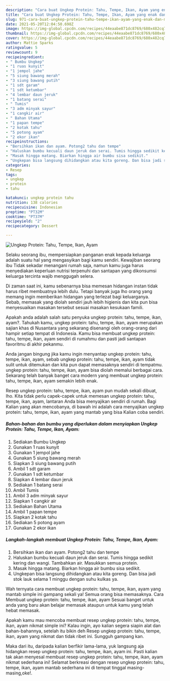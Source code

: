 ```yaml
---
description: "Cara buat Ungkep Protein: Tahu, Tempe, Ikan, Ayam yang enak dan Mudah Dibuat"
title: "Cara buat Ungkep Protein: Tahu, Tempe, Ikan, Ayam yang enak dan Mudah Dibuat"
slug: 971-cara-buat-ungkep-protein-tahu-tempe-ikan-ayam-yang-enak-dan-mudah-dibuat
date: 2021-05-20T12:04:50.698Z
image: https://img-global.cpcdn.com/recipes/44eaabe871dc8769/680x482cq70/ungkep-protein-tahu-tempe-ikan-ayam-foto-resep-utama.jpg
thumbnail: https://img-global.cpcdn.com/recipes/44eaabe871dc8769/680x482cq70/ungkep-protein-tahu-tempe-ikan-ayam-foto-resep-utama.jpg
cover: https://img-global.cpcdn.com/recipes/44eaabe871dc8769/680x482cq70/ungkep-protein-tahu-tempe-ikan-ayam-foto-resep-utama.jpg
author: Mattie Sparks
ratingvalue: 5
reviewcount: 9
recipeingredient:
- " Bumbu Ungkep"
- "1 ruas kunyit"
- "1 jempol jahe"
- "5 siung bawang merah"
- "3 siung bawang putih"
- "1 sdt garam"
- "1 sdt ketumbar"
- "4 lembar daun jeruk"
- "1 batang serai"
- " Tumis"
- "3 adm minyak sayur"
- "1 cangkir air"
- " Bahan Utama"
- "1 papan tempe"
- "2 kotak tahu"
- "5 potong ayam"
- "2 ekor ikan"
recipeinstructions:
- "Bersihkan ikan dan ayam. Potong2 tahu dan tempe"
- "Haluskan bumbu kecuali daun jeruk dan serai. Tumis hingga sedikit kering dan wangi. Tambahkan air. Masukkan semua protein."
- "Masak hingga matang. Biarkan hingga air bumbu sisa sedikit."
- "Ungkepan bisa langsung dihidangkan atau kita goreng. Dan bisa jadi stok lauk selama 1 minggu dengan suhu kulkas ya."
categories:
- Resep
tags:
- ungkep
- protein
- tahu

katakunci: ungkep protein tahu 
nutrition: 138 calories
recipecuisine: Indonesian
preptime: "PT32M"
cooktime: "PT37M"
recipeyield: "2"
recipecategory: Dessert

---
```



![Ungkep Protein: Tahu, Tempe, Ikan, Ayam](https://img-global.cpcdn.com/recipes/44eaabe871dc8769/680x482cq70/ungkep-protein-tahu-tempe-ikan-ayam-foto-resep-utama.jpg)

Selaku seorang ibu, mempersiapkan panganan enak kepada keluarga adalah suatu hal yang mengasyikan bagi kamu sendiri. Kewajiban seorang ibu Tidak sekadar menangani rumah saja, namun kamu juga harus menyediakan keperluan nutrisi terpenuhi dan santapan yang dikonsumsi keluarga tercinta wajib menggugah selera.

Di zaman  saat ini, kamu sebenarnya bisa memesan hidangan instan tidak harus ribet membuatnya lebih dulu. Tetapi banyak juga lho orang yang memang ingin memberikan hidangan yang terlezat bagi keluarganya. Sebab, memasak yang diolah sendiri jauh lebih higienis dan kita pun bisa menyesuaikan masakan tersebut sesuai masakan kesukaan famili. 



Apakah anda adalah salah satu penyuka ungkep protein: tahu, tempe, ikan, ayam?. Tahukah kamu, ungkep protein: tahu, tempe, ikan, ayam merupakan sajian khas di Nusantara yang sekarang disenangi oleh orang-orang dari hampir setiap tempat di Indonesia. Kamu bisa membuat ungkep protein: tahu, tempe, ikan, ayam sendiri di rumahmu dan pasti jadi santapan favoritmu di akhir pekanmu.

Anda jangan bingung jika kamu ingin menyantap ungkep protein: tahu, tempe, ikan, ayam, sebab ungkep protein: tahu, tempe, ikan, ayam tidak sulit untuk ditemukan dan kita pun dapat memasaknya sendiri di tempatmu. ungkep protein: tahu, tempe, ikan, ayam bisa diolah memalui berbagai cara. Sekarang telah banyak banget cara modern yang membuat ungkep protein: tahu, tempe, ikan, ayam semakin lebih enak.

Resep ungkep protein: tahu, tempe, ikan, ayam pun mudah sekali dibuat, lho. Kita tidak perlu capek-capek untuk memesan ungkep protein: tahu, tempe, ikan, ayam, lantaran Anda bisa menyajikan sendiri di rumah. Bagi Kalian yang akan mencobanya, di bawah ini adalah cara menyajikan ungkep protein: tahu, tempe, ikan, ayam yang mantab yang bisa Kalian coba sendiri.

<!--inarticleads1-->

##### Bahan-bahan dan bumbu yang diperlukan dalam menyiapkan Ungkep Protein: Tahu, Tempe, Ikan, Ayam:

1. Sediakan  Bumbu Ungkep
1. Gunakan 1 ruas kunyit
1. Gunakan 1 jempol jahe
1. Gunakan 5 siung bawang merah
1. Siapkan 3 siung bawang putih
1. Ambil 1 sdt garam
1. Gunakan 1 sdt ketumbar
1. Siapkan 4 lembar daun jeruk
1. Sediakan 1 batang serai
1. Ambil  Tumis
1. Ambil 3 adm minyak sayur
1. Siapkan 1 cangkir air
1. Sediakan  Bahan Utama
1. Ambil 1 papan tempe
1. Siapkan 2 kotak tahu
1. Sediakan 5 potong ayam
1. Gunakan 2 ekor ikan




<!--inarticleads2-->

##### Langkah-langkah membuat Ungkep Protein: Tahu, Tempe, Ikan, Ayam:

1. Bersihkan ikan dan ayam. Potong2 tahu dan tempe
1. Haluskan bumbu kecuali daun jeruk dan serai. Tumis hingga sedikit kering dan wangi. Tambahkan air. Masukkan semua protein.
1. Masak hingga matang. Biarkan hingga air bumbu sisa sedikit.
1. Ungkepan bisa langsung dihidangkan atau kita goreng. Dan bisa jadi stok lauk selama 1 minggu dengan suhu kulkas ya.




Wah ternyata cara membuat ungkep protein: tahu, tempe, ikan, ayam yang mantab simple ini gampang sekali ya! Semua orang bisa memasaknya. Cara Membuat ungkep protein: tahu, tempe, ikan, ayam Sesuai banget untuk anda yang baru akan belajar memasak ataupun untuk kamu yang telah hebat memasak.

Apakah kamu mau mencoba membuat resep ungkep protein: tahu, tempe, ikan, ayam nikmat simple ini? Kalau ingin, ayo kalian segera siapin alat dan bahan-bahannya, setelah itu bikin deh Resep ungkep protein: tahu, tempe, ikan, ayam yang nikmat dan tidak ribet ini. Sungguh gampang kan. 

Maka dari itu, daripada kalian berfikir lama-lama, yuk langsung aja hidangkan resep ungkep protein: tahu, tempe, ikan, ayam ini. Pasti kalian tak akan menyesal membuat resep ungkep protein: tahu, tempe, ikan, ayam nikmat sederhana ini! Selamat berkreasi dengan resep ungkep protein: tahu, tempe, ikan, ayam mantab sederhana ini di tempat tinggal masing-masing,oke!.

